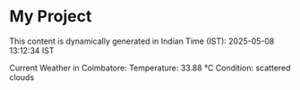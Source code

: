 # My Project

This content is dynamically generated in Indian Time (IST): 2025-05-08 13:12:34 IST


Current Weather in Coimbatore:
Temperature: 33.88 °C
Condition: scattered clouds
